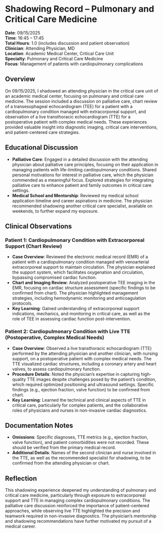 # Shadowing Record – Pulmonary and Critical Care Medicine

**Date**: 09/15/2025  
**Time**: 16:45 – 17:45  
**Total Hours**: 1.0 (includes discussion and patient observation)  
**Clinician**: Attending Physician, MD  
**Location**: Academic Medical Center, Critical Care Unit  
**Specialty**: Pulmonary and Critical Care Medicine  
**Focus**: Management of patients with cardiopulmonary complications  

## Overview
On 09/15/2025, I shadowed an attending physician in the critical care unit of an academic medical center, focusing on pulmonary and critical care medicine. The session included a discussion on palliative care, chart review of a transesophageal echocardiogram (TEE) for a patient with a cardiopulmonary condition managed with extracorporeal support, and observation of a live transthoracic echocardiogram (TTE) for a postoperative patient with complex medical needs. These experiences provided valuable insight into diagnostic imaging, critical care interventions, and patient-centered care strategies.

## Educational Discussion
- **Palliative Care**: Engaged in a detailed discussion with the attending physician about palliative care principles, focusing on their application in managing patients with life-limiting cardiopulmonary conditions. Shared personal motivations for interest in palliative care, which the physician commended as a meaningful focus. Explored strategies for integrating palliative care to enhance patient and family outcomes in critical care settings.
- **Medical School and Mentorship**: Reviewed my medical school application timeline and career aspirations in medicine. The physician recommended shadowing another critical care specialist, available on weekends, to further expand my exposure.

## Clinical Observations
### Patient 1: Cardiopulmonary Condition with Extracorporeal Support (Chart Review)
- **Case Overview**: Reviewed the electronic medical record (EMR) of a patient with a cardiopulmonary condition managed with venoarterial extracorporeal support to maintain circulation. The physician explained the support system, which facilitates oxygenation and circulation, bypassing compromised cardiac function.
- **Chart and Imaging Review**: Analyzed postoperative TEE imaging in the EMR, focusing on cardiac structure assessment (specific findings to be confirmed from chart). The physician highlighted management strategies, including hemodynamic monitoring and anticoagulation protocols.
- **Key Learning**: Gained understanding of extracorporeal support indications, mechanics, and monitoring in critical care, as well as the role of TEE in assessing cardiac function post-intervention.

### Patient 2: Cardiopulmonary Condition with Live TTE (Postoperative, Complex Medical Needs)
- **Case Overview**: Observed a live transthoracic echocardiogram (TTE) performed by the attending physician and another clinician, with nursing support, on a postoperative patient with complex medical needs. The TTE visualized cardiac structures, including a coronary artery and heart valves, to assess cardiopulmonary function.
- **Procedure Details**: Noted the physician’s expertise in capturing high-quality TTE images despite challenges posed by the patient’s condition, which required optimized positioning and ultrasound settings. Specific findings (e.g., ejection fraction, valve function) to be confirmed from chart.
- **Key Learning**: Learned the technical and clinical aspects of TTE in critical care, particularly for complex patients, and the collaborative roles of physicians and nurses in non-invasive cardiac diagnostics.

## Documentation Notes
- **Omissions**: Specific diagnoses, TTE metrics (e.g., ejection fraction, valve function), and patient comorbidities were not recorded. These should be verified from the primary medical record.
- **Additional Details**: Names of the second clinician and nurse involved in the TTE, as well as the recommended specialist for shadowing, to be confirmed from the attending physician or chart.

## Reflection
This shadowing experience deepened my understanding of pulmonary and critical care medicine, particularly through exposure to extracorporeal support and TTE in managing complex cardiopulmonary conditions. The palliative care discussion reinforced the importance of patient-centered approaches, while observing live TTE highlighted the precision and teamwork required in non-invasive diagnostics. The physician’s mentorship and shadowing recommendations have further motivated my pursuit of a medical career.